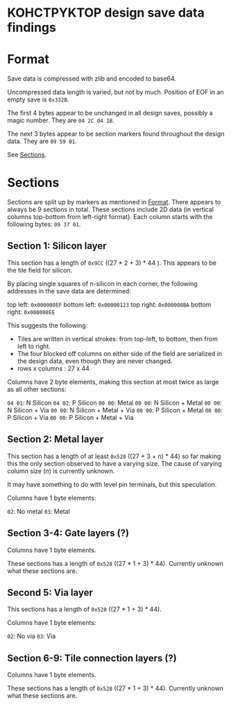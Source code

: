 # KOHCTPYKTOP design save data findings

# Format

Save data is compressed with zlib and encoded to base64.

Uncompressed data length is varied, but not by much. Position of EOF in an empty save is `0x332B`.

The first 4 bytes appear to be unchanged in all design saves, possibly a magic number.
They are `04 2C 04 1B`.

The next 3 bytes appear to be section markers found throughout the design data. They are `09 59 01`.

See [Sections](#sections).

# Sections

Sections are split up by markers as mentioned in [Format](#format). There appears to always be
9 sections in total. These sections include 2D data (in vertical columns top-bottom from left-right format).
Each column starts with the following bytes: `09 37 01`.

## Section 1: Silicon layer

This section has a length of `0x9CC` ((27 * 2 + 3) * 44 ).
This appears to be the tile field for silicon.

By placing single squares of n-silicon in each corner, the following addresses in the save data are
determined:

top left:     `0x000000EF`
bottom left:  `0x00000123`
top right:    `0x000008BA`
bottom right: `0x000008EE`

This suggests the following:

- Tiles are written in vertical strokes: from top-left, to bottom, then from left to right.
- The four blocked off columns on either side of the field are serialized in the design data, even
though they are never changed.
- rows x columns : 27 x 44

Columns have 2 byte elements, making this section at most twice as large as all other sections:

`04 01`: N Silicon
`04 02`: P Silicon
`00 00`: Metal
`00 00`: N Silicon + Metal
`00 00`: N Silicon + Via
`00 00`: N Silicon + Metal + Via
`00 00`: P Silicon + Metal
`00 00`: P Silicon + Via
`00 00`: P Silicon + Metal + Via


## Section 2: Metal layer

This section has a length of at least `0x528` ((27 + 3 + n) * 44) so far making this the only section
observed to have a varying size. The cause of varying column size (*n*) is currently unknown.

It may have something to do with level pin terminals, but this speculation.

Columns have 1 byte elements:

`02`: No metal
`03`: Metal

## Section 3-4: Gate layers (?)

Columns have 1 byte elements.

These sections has a length of `0x528` ((27 * 1 + 3) * 44).
Currently unknown what these sections are.

## Second 5: Via layer

This sections has a length of `0x528` ((27 * 1 + 3) * 44).

Columns have 1 byte elements:

`02`: No via
`03`: Via

## Section 6-9: Tile connection layers (?)

Columns have 1 byte elements.

These sections has a length of `0x528` ((27 * 1 + 3) * 44).
Currently unknown what these sections are.